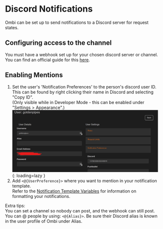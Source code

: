 # Discord Notifications

Ombi can be set up to send notifications to a Discord server for request states.

## Configuring access to the channel

You must have a webhook set up for your chosen discord server or channel.  
You can find an official guide for this [here](https://support.discordapp.com/hc/en-us/articles/228383668-Intro-to-Webhooks).

## Enabling Mentions

1. Set the user's 'Notification Preferences' to the person's discord user ID.  
This can be found by right clicking their name in Discord and selecting "Copy ID".  
(Only visible while in Developer Mode - this can be enabled under "Settings > Appearance".)  
![User ID Placement](../../assets/images/embeds/discord_user_id.png){: loading=lazy }
2. Add `<@{UserPreference}>` where you want to mention in your notification template.  
Refer to the [Notification Template Variables](../../../info/notification-template-variables) for information on formatting your notifications.

Extra tips:  
You can set a channel so nobody can post, and the webhook can still post.  
You can @ people by using: `<@{Alias}>`. Be sure their Discord alias is known in the user profile of Ombi under Alias.  
